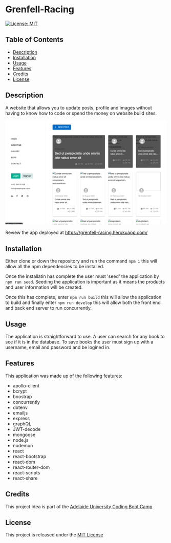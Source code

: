 # Grenfell-Racing


[![License: MIT](https://img.shields.io/badge/License-MIT-yellow.svg)](https://opensource.org/licenses/MIT)

## Table of Contents
- [Description](#description)
- [Installation](#installation)
- [Usage](#usage)
- [Features](#features)
- [Credits](#credits)
- [License](#license)



## Description
A website that allows you to update posts, profile and images without having to know how to code or spend the money on website build sites. 

![default](default.png)

Review the app deployed at https://grenfell-racing.herokuapp.com/

## Installation
Either clone or down the repository and run the command `npm i` this will allow all the npm dependencies to be installed.

Once the installatin has complete the user must 'seed' the application by `npm run seed`. Seeding the application is important as it means the products and user information will be created. 

Once this has complete, enter `npm run build` this will allow the application to build and finally enter `npm run develop` this will allow both the front end and back end server to run concurrently.

## Usage
The application is straightforward to use.
A user can search for any book to see if it is in the database.
To save books the user must sign up with a username, email and password and be logined in.

## Features
This application was made up of the following features:

- apollo-client
- bcrypt
- boostrap
- concurrently 
- dotenv
- emailjs
- express
- graphQL
- JWT-decode
- mongoose
- node.js
- nodemon 
- react
- react-bootstrap
- react-dom
- react-router-dom
- react-scripts
- react-share



## Credits
This project idea is part of the [Adelaide University Coding Boot Camp](https://bootcamps.adelaide.edu.au).


## License
This project is released under the [MIT License](LICENSE)